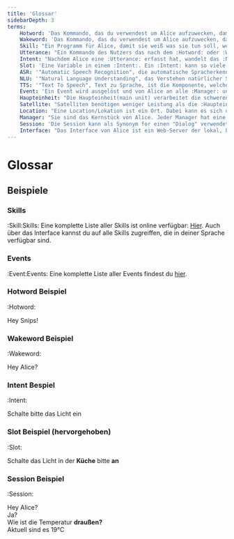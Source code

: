 ```yaml
---
title: 'Glossar'
sidebarDepth: 3
terms:
    Hotword: 'Das Kommando, das du verwendest um Alice aufzuwecken, damit sie dir zuhört. Zum Beispiel "Hey Snips"'
    Wakeword: 'Das Kommando, das du verwendest um Alice aufzuwecken, damit sie dir zuhört. Eigentlich das gleiche wie :Hotword: aber in der Welt von Alice ist das Wakeword mit einem speziellen Nutzer verbunden, den sie daran identifiziert. Zum Beispiel "Hey Alice"'
    Skill: "Ein Programm für Alice, damit sie weiß was sie tun soll, wenn sie eine :Utterance: hört. Alice hat 5 vorinstallierte Skills, aber du kannst viele weitere herunterladen oder erstellen."
    Utterance: "Ein Kommando des Nutzers das nach dem :Hotword: oder :Wakeword: folgt. Es sagt Alice welcher :Skill: mit welchen Informationen ausgeführt werden soll."
    Intent: "Nachdem Alice eine :Utterance: erfasst hat, wandelt das :NLU: Modul diese in einen Intent um. Dieser repräsentiert die genaue Anfrage mit allen notwendigen Informationen"
    Slot: 'Eine Variable in einem :Intent:. Ein :Intent: kann so viele Slots haben wir notwendig.'
    ASR: '"Automatic Speech Recognition", die automatische Spracherkennung ist eine Komponente zum interpretieren der Mikrofonaufnahme um diese in Text umzuwandeln.'
    NLU: '"Natural Language Understanding", das Verstehen natürlicher Sprache, ist die Komponente, die aus einem vom :ASR: erzeugten Fließtext :Intent:Intents: und :Slot:Slots: extrahiert.'
    TTS: '"Text To Speech", Text zu Sprache, ist die Komponente, welche aus dem Rückgabetext eine Audiodatei zur Sprachausgabe erstellt.'
    Event: 'Ein Event wird ausgelöst und von Alice an alle :Manager: und :Skill:Skills weitergeleitet. Der Name eines Events fängt immer mit "on" an. Zum Beispiel "onUserDetected", "onWakeup" oder "onRaining".'
    Haupteinheit: "Die Haupteinheit(main unit) verarbeitet die schweren Aufgaben, sie ist die Maschine, auf der Alice installiert wird."
    Satellite: "Satelliten benötigen weniger Leistung als die :Haupteinheit:, da sie alle rechenintensiven Aufgaben zur :Haupteinheit: weiterleiten. Dadurch können sie kostengünstiger sein. Sie benötigen mindestens ein Mikrofon und einen Lautsprecher und machen damit Alice in anderen :Location:Locations: verfügbar."
    Location: "Eine Location/Lokation ist ein Ort. Dabei kann es sich um einen Raum in deinem Haus handeln, das komplette Haus, den Garten, oder sogar einen virtuellen Ort ohne physisches Gegenstück."
    Manager: "Sie sind das Kernstück von Alice. Jeder Manager hat eine spezifische Aufgabe, vom Laden der Konfiguration, über die Verwaltung der :Skill:Skills: bis hin zum Speichern von Telemetriedaten"
    Session: 'Die Session kann als Synonym for einen "Dialog" verwendet werden. Eine Session startet mit dem :Hotword: oder :Wakeword: ab dem Alice dir zuhört. Die Session beendet sich entweder am Ende des Dialogs, nachdem Alice einen :Intent: erreicht hat, nach dem keine weitere Kommunikation notwendig ist, oder nachdem zu lange keine Eingabe erfolgt ist mittels "Timeout".'
    Interface: "Das Interface von Alice ist ein Web-Server der lokal, bei Alice auf dem Gerät läuft. Er ist sofern du dein Netzwerk nicht extra dafür auslegst *NICHT* aus dem Internet erreichbar. Über das Interface hast du Zugriff auf viele Funktionen in einer grafischen Oberfläche. Das Interface kann auch ausgeschaltet werden oder auf einem anderen Port laufen. Im Normalfall erreichst du das Interface über 'http://ALICE_IP:5000'."
---
```


<link rel="stylesheet" href="/css/speechbubbles.css">

# Glossar

<Glossary :terms="$frontmatter.terms" />

## Beispiele

### Skills 
:Skill:Skills:
Eine komplette Liste aller Skills ist online verfügbar: [Hier](https://store.projectalice.io). Auch über das Interface kannst du auf alle Skills zugreiffen, die in deiner Sprache verfügbar sind.

### Events
:Event:Events:
Eine komplette Liste aller Events findest du [hier](../skill-development/events.md).

### Hotword Beispiel
:Hotword:
<div class="userSpeech male">Hey Snips!</div>

### Wakeword Beispiel
:Wakeword:
<div class="userSpeech female">Hey Alice?</div>

### Intent Bespiel
:Intent:
<div class="userSpeech male">Schalte bitte das Licht ein</div>

### Slot Beispiel (hervorgehoben)
:Slot:
<div class="userSpeech female">Schalte das Licht in der <strong class="slotWord">Küche</strong> bitte <strong class="slotWord">an</strong></div>

### Session Beispiel
:Session:
<div class="userSpeech male">Hey Alice?</div>
<div class="aliceSpeech">Ja?</div>
<div class="userSpeech male">Wie ist die Temperatur <strong class="slotWord">draußen?</strong></div>
<div class="aliceSpeech female">Aktuell sind es 19°C</div>
